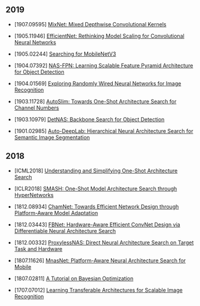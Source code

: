 ## 2019

- [1907.09595] [MixNet: Mixed Depthwise Convolutional Kernels
](https://arxiv.org/abs/1907.09595)

- [1905.11946] [EfficientNet: Rethinking Model Scaling for Convolutional Neural Networks](https://arxiv.org/abs/1905.11946)

- [1905.02244] [Searching for MobileNetV3](https://arxiv.org/abs/1905.02244)

- [1904.07392] [NAS-FPN: Learning Scalable Feature Pyramid Architecture for Object Detection](https://arxiv.org/abs/1904.07392)

- [1904.01569] [Exploring Randomly Wired Neural Networks for Image Recognition](https://arxiv.org/abs/1904.01569)

- [1903.11728] [AutoSlim: Towards One-Shot Architecture Search for Channel Numbers](https://arxiv.org/abs/1903.11728)

- [1903.10979] [DetNAS: Backbone Search for Object Detection](https://arxiv.org/abs/1903.10979)

- [1901.02985] [Auto-DeepLab: Hierarchical Neural Architecture Search for Semantic Image Segmentation](https://arxiv.org/abs/1901.02985)

## 2018

- [ICML2018] [Understanding and Simplifying One-Shot Architecture Search](https://proceedings.mlr.press/v80/bender18a/bender18a.pdf)

- [ICLR2018] [SMASH: One-Shot Model Architecture Search through HyperNetworks](https://arxiv.org/abs/1708.05344)

- [1812.08934] [ChamNet: Towards Efficient Network Design through Platform-Aware Model
Adaptation](https://arxiv.org/abs/1812.08934)

- [1812.03443] [FBNet: Hardware-Aware Efficient ConvNet Design via Differentiable Neural Architecture Search](https://arxiv.org/abs/1812.03443)

- [1812.00332] [ProxylessNAS: Direct Neural Architecture Search on Target Task and Hardware](https://arxiv.org/abs/1812.00332)

- [1807.11626] [MnasNet: Platform-Aware Neural Architecture Search for Mobile](https://arxiv.org/abs/1807.11626)

- [1807.02811] [A Tutorial on Bayesian Optimization](https://arxiv.org/pdf/1807.02811.pdf)

- [1707.07012] [Learning Transferable Architectures for Scalable Image Recognition](https://arxiv.org/abs/1707.07012)
